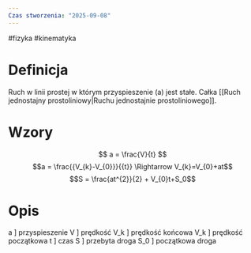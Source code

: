 ```yaml
---
Czas stworzenia: "2025-09-08"
---
```

#fizyka #kinematyka
# Definicja
Ruch w linii prostej w którym przyspieszenie (a) jest stałe. Całka [[Ruch jednostajny prostoliniowy|Ruchu jednostajnie prostoliniowego]].

# Wzory
$$
a = \frac{V}{t}
$$
$$a = \frac{{V_{k}-V_{0}}}{{t}} \Rightarrow V_{k}=V_{0}+at$$
$$S = \frac{at^{2}}{2} + V_{0}t+S_0$$
# Opis
a ] przyspieszenie
V ] prędkość
V_k ] prędkość końcowa
V_k ] prędkość początkowa
t ] czas
S ] przebyta droga
S_0 ] początkowa droga